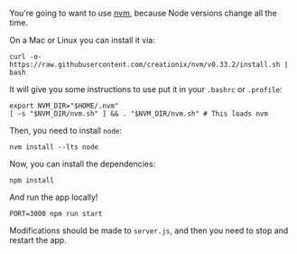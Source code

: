 You're going to want to use [nvm](https://github.com/creationix/nvm), because Node versions change all the time.

On a Mac or Linux you can install it via:

```
curl -o- https://raw.githubusercontent.com/creationix/nvm/v0.33.2/install.sh | bash
```

It will give you some instructions to use put it in your `.bashrc` or `.profile`:

```
export NVM_DIR="$HOME/.nvm"
[ -s "$NVM_DIR/nvm.sh" ] && . "$NVM_DIR/nvm.sh" # This loads nvm
```

Then, you need to install `node`:

```
nvm install --lts node
```

Now, you can install the dependencies:

```
npm install
```

And run the app locally!

```
PORT=3000 npm run start
```

Modifications should be made to `server.js`, and then you need to stop and restart the app.

